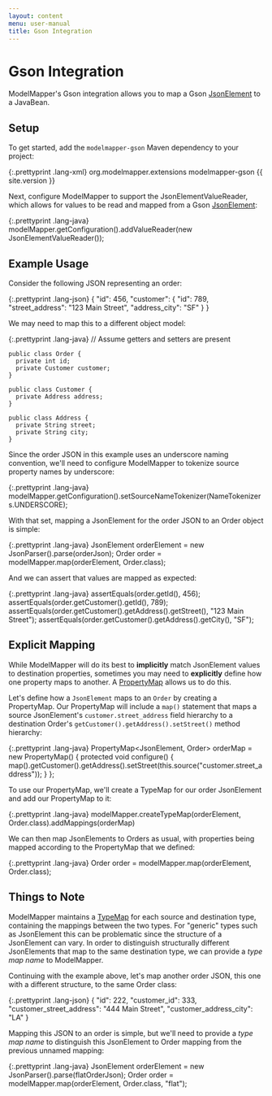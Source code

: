 ```yaml
---
layout: content
menu: user-manual
title: Gson Integration
---
```


# Gson Integration

ModelMapper's Gson integration allows you to map a Gson [JsonElement](http://google-gson.googlecode.com/svn/tags/1.2.3/docs/javadocs/com/google/gson/JsonElement.html) to a JavaBean.

## Setup

To get started, add the `modelmapper-gson` Maven dependency to your project:

{:.prettyprint .lang-xml}
	<dependency>
	  <groupId>org.modelmapper.extensions</groupId>
	  <artifactId>modelmapper-gson</artifactId>
	  <version>{{ site.version }}</version>
	</dependency>
	
Next, configure ModelMapper to support the JsonElementValueReader, which allows for values to be read and mapped from a Gson [JsonElement](http://google-gson.googlecode.com/svn/tags/1.2.3/docs/javadocs/com/google/gson/JsonElement.html):

{:.prettyprint .lang-java}
    modelMapper.getConfiguration().addValueReader(new JsonElementValueReader());
	
## Example Usage

Consider the following JSON representing an order:

{:.prettyprint .lang-json}
    {
      "id": 456,
      "customer": {
        "id": 789,
        "street_address": "123 Main Street", 
        "address_city": "SF"
      }
    }

We may need to map this to a different object model:

{:.prettyprint .lang-java}
	// Assume getters and setters are present

    public class Order {
      private int id;
      private Customer customer;
    }

    public class Customer {
	  private Address address;
    }

    public class Address {
      private String street;
	  private String city;
    }
    
Since the order JSON in this example uses an underscore naming convention, we'll need to configure ModelMapper to tokenize source property names by underscore:

{:.prettyprint .lang-java}
    modelMapper.getConfiguration().setSourceNameTokenizer(NameTokenizers.UNDERSCORE);

With that set, mapping a JsonElement for the order JSON to an Order object is simple:

{:.prettyprint .lang-java}
    JsonElement orderElement = new JsonParser().parse(orderJson);
	Order order = modelMapper.map(orderElement, Order.class);
	
And we can assert that values are mapped as expected:

{:.prettyprint .lang-java}
    assertEquals(order.getId(), 456);
    assertEquals(order.getCustomer().getId(), 789);
    assertEquals(order.getCustomer().getAddress().getStreet(), "123 Main Street");
    assertEquals(order.getCustomer().getAddress().getCity(), "SF");

## Explicit Mapping

While ModelMapper will do its best to **implicitly** match JsonElement values to destination properties, sometimes you may need to **explicitly** define how one property maps to another. A [PropertyMap](/user-manual/property-mapping/) allows us to do this.

Let's define how a `JsonElement` maps to an `Order` by creating a PropertyMap. Our PropertyMap will include a `map()` statement that maps a source JsonElement's `customer.street_address` field hierarchy to a destination Order's `getCustomer().getAddress().setStreet()` method hierarchy:

{:.prettyprint .lang-java}
    PropertyMap<JsonElement, Order> orderMap = new PropertyMap<JsonElement Order>() {
      protected void configure() {
        map().getCustomer().getAddress().setStreet(this.<String>source("customer.street_address"));
      }
    };

To use our PropertyMap, we'll create a TypeMap for our order JsonElement and add our PropertyMap to it:

{:.prettyprint .lang-java}
	modelMapper.createTypeMap(orderElement, Order.class).addMappings(orderMap)

We can then map JsonElements to Orders as usual, with properties being mapped according to the PropertyMap that we defined:

{:.prettyprint .lang-java}
	Order order = modelMapper.map(orderElement, Order.class);

## Things to Note

ModelMapper maintains a [TypeMap](http://modelmapper.org/javadoc/org/modelmapper/TypeMap.html) for each source and destination type, containing the mappings between the two types. For "generic" types such as JsonElement this can be problematic since the structure of a JsonElement can vary. In order to distinguish structurally different JsonElements that map to the same destination type, we can provide a _type map name_ to ModelMapper.

Continuing with the example above, let's map another order JSON, this one with a different structure, to the same Order class:

{:.prettyprint .lang-json}
    {
      "id": 222,
      "customer_id": 333,
      "customer_street_address": "444 Main Street",
      "customer_address_city": "LA"
    }
    
Mapping this JSON to an order is simple, but we'll need to provide a _type map name_ to distinguish this JsonElement to Order mapping from the previous unnamed mapping:

{:.prettyprint .lang-java}
    JsonElement orderElement = new JsonParser().parse(flatOrderJson);
	Order order = modelMapper.map(orderElement, Order.class, "flat");